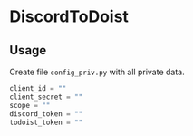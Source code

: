 # DiscordToDoist

## Usage

Create file `config_priv.py` with all private data.

```py
client_id = ""
client_secret = ""
scope = ""
discord_token = ""
todoist_token = ""
```
